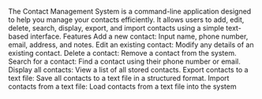 The Contact Management System is a command-line application designed to help you manage your contacts efficiently. It allows users to add, edit, delete, search, display, export, and import contacts using a simple text-based interface.
Features
Add a new contact: Input name, phone number, email, address, and notes.
Edit an existing contact: Modify any details of an existing contact.
Delete a contact: Remove a contact from the system.
Search for a contact: Find a contact using their phone number or email.
Display all contacts: View a list of all stored contacts.
Export contacts to a text file: Save all contacts to a text file in a structured format.
Import contacts from a text file: Load contacts from a text file into the system
